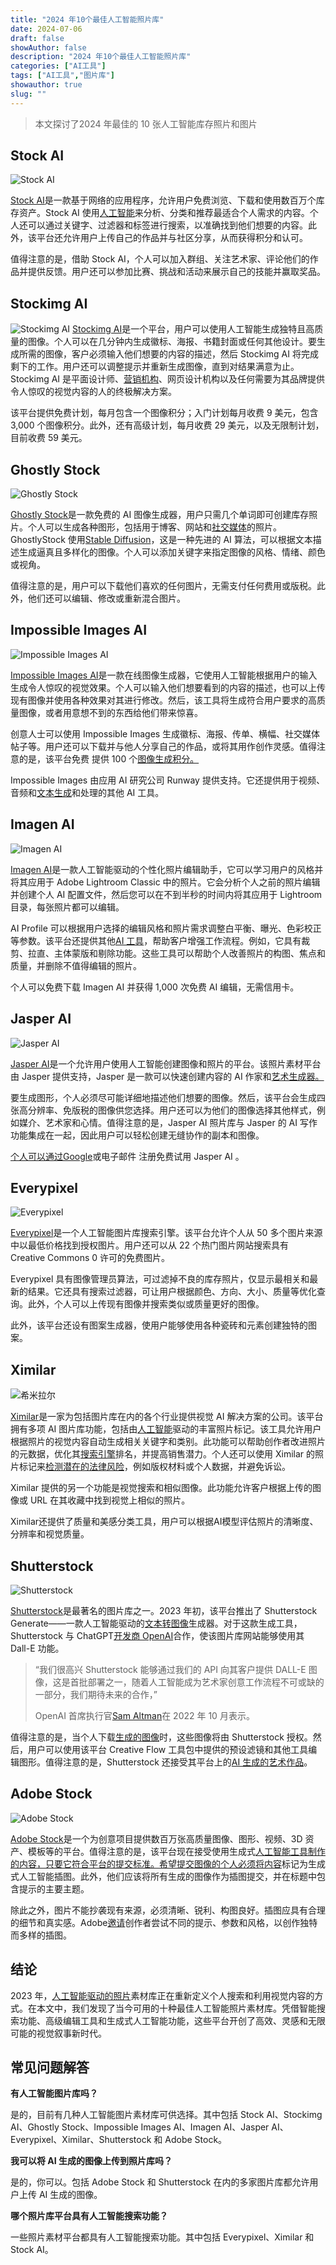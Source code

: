 ```yaml
---
title: "2024 年10个最佳人工智能照片库"
date: 2024-07-06
draft: false
showAuthor: false
description: "2024 年10个最佳人工智能照片库"
categories: ["AI工具"]
tags: ["AI工具","图片库"]
showauthor: true
slug: ""
---
```


>本文探讨了2024 年最佳的 10 张人工智能库存照片和图片

## **Stock AI**

![Stock AI](https://mpost.io/wp-content/uploads/image-119-19-1024x561.jpg)

[Stock AI](https://www.stockai.com/)是一款基于网络的应用程序，允许用户免费浏览、下载和使用数百万个库存资产。Stock AI 使用[人工智能](https://mpost.io/5-best-free-ai-logo-makers-of-2023-class-up-your-business-with-an-artificially-intelligent-designer/)来分析、分类和推荐最适合个人需求的内容。个人还可以通过关键字、过滤器和标签进行搜索，以准确找到他们想要的内容。此外，该平台还允许用户上传自己的作品并与社区分享，从而获得积分和认可。 

值得注意的是，借助 Stock AI，个人可以加入群组、关注艺术家、评论他们的作品并提供反馈。用户还可以参加比赛、挑战和活动来展示自己的技能并赢取奖品。

## **Stockimg AI**

![Stockimg AI](https://mpost.io/wp-content/uploads/Screenshot-2023-06-16-at-15.08.11-1-1024x535.jpg)
[Stockimg AI](https://stockimg.ai/)是一个平台，用户可以使用人工智能生成独特且高质量的图像。个人可以在几分钟内生成徽标、海报、书籍封面或任何其他设计。要生成所需的图像，客户必须输入他们想要的内容的描述，然后 Stockimg AI 将完成剩下的工作。用户还可以调整提示并重新生成图像，直到对结果满意为止。Stockimg AI 是平面设计师、[营销机构](https://mpost.io/top-15-nft-crypto-marketing-agencies-for-2022/)、网页设计机构以及任何需要为其品牌提供令人惊叹的视觉内容的人的终极解决方案。

该平台提供免费计划，每月包含一个图像积分；入门计划每月收费 9 美元，包含 3,000 个图像积分。此外，还有高级计划，每月收费 29 美元，以及无限制计划，目前收费 59 美元。 

## **Ghostly Stock**

![Ghostly Stock](https://mpost.io/wp-content/uploads/ghostly-1024x384.jpg)

[Ghostly Stock](https://www.ghostlystock.com/)是一款免费的 AI 图像生成器，用户只需几个单词即可创建库存照片。个人可以生成各种图形，包括用于博客、网站和[社交媒体](https://mpost.io/top-10-ai-tools-for-social-media-management-2023/)的照片。GhostlyStock 使用[Stable Diffusion](https://mpost.io/best-100-stable-diffusion-prompts-the-most-beautiful-ai-text-to-image-prompts/)，这是一种先进的 AI 算法，可以根据文本描述生成逼真且多样化的图像。个人可以添加关键字来指定图像的风格、情绪、颜色或视角。

值得注意的是，用户可以下载他们喜欢的任何图片，无需支付任何费用或版税。此外，他们还可以编辑、修改或重新混合图片。

## **Impossible Images AI**

![Impossible Images AI](https://mpost.io/wp-content/uploads/Screenshot-2023-06-16-at-15.09.37-1024x393.jpg)

[Impossible Images AI](https://impossibleimages.ai/)是一款在线图像生成器，它使用人工智能根据用户的输入生成令人惊叹的视觉效果。个人可以输入他们想要看到的内容的描述，也可以上传现有图像并使用各种效果对其进行修改。然后，该工具将生成符合用户要求的高质量图像，或者用意想不到的东西给他们带来惊喜。 

创意人士可以使用 Impossible Images 生成徽标、海报、传单、横幅、社交媒体帖子等。用户还可以下载并与他人分享自己的作品，或将其用作创作灵感。值得注意的是，该平台免费 提供 100 个[图像生成积分。](https://mpost.io/how-to-generate-image-morphing-animation-with-controlnet/)

Impossible Images 由应用 AI 研究公司 Runway 提供支持。它还提供用于视频、音频和[文本生成](https://mpost.io/best-5-ai-writers-gpt-3-copywriting-tools-in-2022-free-text-generators/)和处理的其他 AI 工具。

## **Imagen AI**

![Imagen AI](https://mpost.io/wp-content/uploads/imagen-ai-1024x518.jpg)

[Imagen AI](https://imagen-ai.com/)是一款人工智能驱动的个性化照片编辑助手，它可以学习用户的风格并将其应用于 Adobe Lightroom Classic 中的照片。它会分析个人之前的照片编辑并创建个人 AI 配置文件，然后您可以在不到半秒的时间内将其应用于 Lightroom 目录，每张照片都可以编辑。 

AI Profile 可以根据用户选择的编辑风格和照片需求调整白平衡、曝光、色彩校正等参数。该平台还提供其他[AI 工具](https://mpost.io/top-all-in-one-ai-tools/)，帮助客户增强工作流程。例如，它具有裁剪、拉直、主体蒙版和剔除功能。这些工具可以帮助个人改善照片的构图、焦点和质量，并删除不值得编辑的照片。 

个人可以免费下载 Imagen AI 并获得 1,000 次免费 AI 编辑，无需信用卡。

## **Jasper AI** 

![Jasper AI](https://mpost.io/wp-content/uploads/jasper-1024x645.jpg)

[Jasper AI](https://www.jasper.ai/art)是一个允许用户使用人工智能创建图像和照片的平台。该照片素材平台由 Jasper 提供支持，Jasper 是一款可以快速创建内容的 AI 作家和[艺术生成器。](https://mpost.io/7-best-ai-art-generators-of-2022-midjourney-dall-e-nightcafe-artbreeder/)

要生成图形，个人必须尽可能详细地描述他们想要的图像。然后，该平台会生成四张高分辨率、免版税的图像供您选择。用户还可以为他们的图像选择其他样式，例如媒介、艺术家和心情。值得注意的是，Jasper AI 照片库与 Jasper 的 AI 写作功能集成在一起，因此用户可以轻松创建无缝协作的副本和图像。

[个人可以通过Google](https://mpost.io/google-warns-staff-over-ai-chatbot-usage/)或电子邮件 注册免费试用 Jasper AI 。

## **Everypixel** 

![Everypixel  ](https://mpost.io/wp-content/uploads/everypixel-1024x683.jpg)

[Everypixel](https://www.everypixel.com/)是一个人工智能图片库搜索引擎。该平台允许个人从 50 多个图片来源中以最低价格找到授权图片。用户还可以从 22 个热门图片网站搜索具有 Creative Commons 0 许可的免费图片。

Everypixel 具有图像管理员算法，可过滤掉不良的库存照片，仅显示最相关和最新的结果。它还具有搜索过滤器，可让用户根据颜色、方向、大小、质量等优化查询。此外，个人可以上传现有图像并搜索类似或质量更好的图像。 

此外，该平台还设有图案生成器，使用户能够使用各种瓷砖和元素创建独特的图案。 

## **Ximilar**

![希米拉尔](https://mpost.io/wp-content/uploads/ximilar-1024x474.jpeg)

[Ximilar](https://www.ximilar.com/)是一家为包括图片库在内的各个行业提供视觉 AI 解决方案的公司。该平台拥有多项 AI 图片库功能，包括由[人工智能](https://mpost.io/10-best-universities-to-study-artificial-intelligence/)驱动的丰富照片标记。该工具允许用户根据照片的视觉内容自动生成相关关键字和类别。此功能可以帮助创作者改进照片的元数据，优化其[搜索引擎](https://mpost.io/google-to-hold-ai-and-search-event-next-week-after-ceo-hints-at-adding-new-ai-features-to-search-engine/)排名，并提高销售潜力。个人还可以使用 Ximilar 的照片标记来[检测潜在的法律风险](https://mpost.io/top-20-crypto-law-firms-in-2023-review/)，例如版权材料或个人数据，并避免诉讼。 

Ximilar 提供的另一个功能是视觉搜索和相似图像。此功能允许客户根据上传的图像或 URL 在其收藏中找到视觉上相似的照片。

Ximilar还提供了质量和美感分类工具，用户可以根据AI模型评估照片的清晰度、分辨率和视觉质量。 

## **Shutterstock** 

![Shutterstock ](https://mpost.io/wp-content/uploads/image-119-20-1024x600.jpg)

[Shutterstock](https://www.shutterstock.com/)是最著名的图片库之一。2023 年初，该平台推出了 Shutterstock Generate——一款人工智能驱动的[文本转图像](https://mpost.io/midjourney-5-2-and-stable-diffusion-sdxl-0-9-updates-for-creative-text-to-image-generation/)生成器。对于这款生成工具，Shutterstock 与 ChatGPT[开发商 OpenAI](https://mpost.io/openai-develops-jailbreak-gan-to-neutralize-prompt-hackers-rumors-says/)合作，使该图片库网站能够使用其 Dall-E 功能。 

> “我们很高兴 Shutterstock 能够通过我们的 API 向其客户提供 DALL-E 图像，这是首批部署之一，随着人工智能成为艺术家创意工作流程不可或缺的一部分，我们期待未来的合作，” 
>
> OpenAI 首席执行官[Sam Altman](https://mpost.io/openais-ceo-states-that-the-education-system-should-adapt-to-chatgpt-not-ban-it/)在 2022 年 10 月表示。

值得注意的是，当个人下载[生成的图像](https://mpost.io/adobe-unveils-ai-powered-image-generator-for-photoshop/)时，这些图像将由 Shutterstock 授权。然后，用户可以使用该平台 Creative Flow 工具包中提供的预设滤镜和其他工具编辑图形。值得注意的是，Shutterstock 还接受其平台上的[AI 生成的艺术作品](https://mpost.io/best-4k-8k-ai-arts-and-prompts/)。 

## **Adobe Stock** 

![Adobe Stock](https://mpost.io/wp-content/uploads/image-119-21-1024x587.jpg)

[Adobe Stock](https://stock.adobe.com/)是一个为创意项目提供数百万张高质量图像、图形、视频、3D 资产、模板等的平台。值得注意的是，该平台现在接受使用生成式[人工智能工具制作的内容，只要它符合平台的提交标准。希望提交图像的个人必须将](https://mpost.io/7-best-ai-art-generators-of-2022-midjourney-dall-e-nightcafe-artbreeder/)[内容](https://mpost.io/intuit-mailchimp-launches-generative-ai-email-content-generator-for-marketers/)标记为生成式人工智能插图。此外，他们应该将所有生成的图像作为插图提交，并在标题中包含提示的主要主题。

除此之外，图片不能抄袭现有来源，必须清晰、锐利、构图良好。插图应具有合理的细节和真实感。Adobe[邀请](https://mpost.io/adobe-unveils-new-generative-ai-powered-services-in-adobe-experience-manager/)创作者尝试不同的提示、参数和风格，以创作独特而多样的插图。

## 结论

2023 年，[人工智能驱动的照片](https://mpost.io/top-10-mobile-ai-art-generator-apps-in-2023-for-android-and-ios/)素材库正在重新定义个人搜索和利用视觉内容的方式。在本文中，我们发现了当今可用的十种最佳人工智能照片素材库。凭借智能搜索功能、高级编辑工具和生成式人工智能功能，这些平台开创了高效、灵感和无限可能的视觉叙事新时代。

## 常见问题解答

**有人工智能图片库吗？**

是的，目前有几种人工智能图片素材库可供选择。其中包括 Stock AI、Stockimg AI、Ghostly Stock、Impossible Images AI、Imagen AI、Jasper AI、Everypixel、Ximilar、Shutterstock 和 Adobe Stock。 

**我可以将 AI 生成的图像上传到照片库吗？**

是的，你可以。包括 Adobe Stock 和 Shutterstock 在内的多家图片库都允许用户上传 AI 生成的图像。 

**哪个照片库平台具有人工智能搜索功能？** 

一些照片素材平台都具有人工智能搜索功能。其中包括 Everypixel、Ximilar 和 Stock AI。 